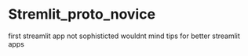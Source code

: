 # Stremlit_proto_novice
first streamlit app not sophisticted wouldnt mind tips for better streamlit apps
